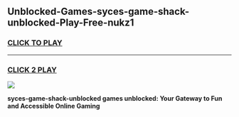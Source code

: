 
## Unblocked-Games-syces-game-shack-unblocked-Play-Free-nukz1
<h3>
<a href="https://premium76.site?title=syces-game-shack-unblocked&ref=20M">CLICK TO PLAY</a></h3>
<hr>

<h3>
<a href="https://premium76.site?title=syces-game-shack-unblocked&ref=20M">CLICK 2 PLAY</a>
  
</h3>

<a href="https://premium76.site?title=syces-game-shack-unblocked&ref=19M"><img src="https://clearcache.store/games.png"></a>


**syces-game-shack-unblocked games unblocked: Your Gateway to Fun and Accessible Online Gaming**
